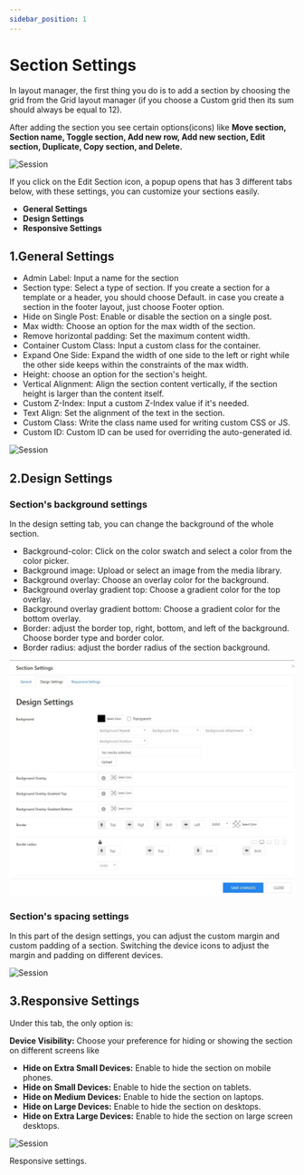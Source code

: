 ```yaml
---
sidebar_position: 1
---
```

# Section Settings

In layout manager, the first thing you do is to add a section by choosing the grid from the Grid layout manager (if you choose a Custom grid then its sum should always be equal to 12).

After adding the section you see certain options(icons) like **Move section, Section name, Toggle section, Add new row, Add new section, Edit section, Duplicate, Copy section, and Delete.**

![Session](./img/session.avif)

If you click on the Edit Section icon, a popup opens that has 3 different tabs below, with these settings, you can customize your sections easily.

* **General Settings**
* **Design Settings**
* **Responsive Settings**

## 1.General Settings

* Admin Label: Input a name for the section
* Section type: Select a type of section. If you create a section for a template or a header, you should choose Default. in case you create a section in the footer layout, just choose Footer option.
* Hide on Single Post: Enable or disable the section on a single post.
* Max width: Choose an option for the max width of the section.
* Remove horizontal padding: Set the maximum content width.
* Container Custom Class: Input a custom class for the container.
* Expand One Side: Expand the width of one side to the left or right while the other side keeps within the constraints of the max width.
* Height:  choose an option for the section's height.
* Vertical Alignment: Align the section content vertically, if the section height is larger than the content itself.
* Custom Z-Index: Input a custom Z-Index value if it's needed.
* Text Align: Set the alignment of the text in the section.
* Custom Class: Write the class name used for writing custom CSS or JS.
* Custom ID: Custom ID can be used for overriding the auto-generated id.

![Session](./img/session-settings.avif)

## 2.Design Settings

### Section's background settings

In the design setting tab, you can change the background of the whole section. 


* Background-color: Click on the color swatch and select a color from the color picker.
* Background image: Upload or select an image from the media library.
* Background overlay: Choose an overlay color for the background.
* Background overlay gradient top: Choose a gradient color for the top overlay.
* Background overlay gradient bottom: Choose a gradient color for the bottom overlay.
* Border: adjust the border top, right, bottom, and left of the background. Choose border type and border color.
* Border radius: adjust the border radius of the section background.

![Session](./img/session-design.jpeg)

### Section's spacing settings

In this part of the design settings, you can adjust the custom margin and custom padding of a section. Switching the device icons to adjust the margin and padding on different devices.

![Session](./img/session-space.avif)

## 3.Responsive Settings

Under this tab, the only option is:

**Device Visibility:** Choose your preference for hiding or showing the section on different screens like 

* **Hide on Extra Small Devices:** Enable to hide the section on mobile phones.
* **Hide on Small Devices:** Enable to hide the section on tablets.
* **Hide on Medium Devices:** Enable to hide the section on laptops.
* **Hide on Large Devices:** Enable to hide the section on desktops.
* **Hide on Extra Large Devices:** Enable to hide the section on large screen desktops.

![Session](./img/session-responsive.avif)

Responsive settings.
